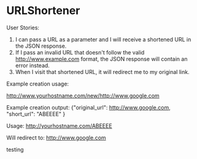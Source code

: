 # URLShortener


User Stories:

1. I can pass a URL as a parameter and I will receive a shortened URL in the JSON response.</li>
2. If I pass an invalid URL that doesn't follow the valid http://www.example.com format, the JSON response will contain an error instead.</li>
3. When I visit that shortened URL, it will redirect me to my original link.</li>


Example creation usage:</h2>

http://www.yourhostname.com/new/http://www.google.com



Example creation output:
{"original_url": http://www.google.com, "short_url": "ABEEEE" } 

Usage:
 http://yourhostname.com/ABEEEE

Will redirect to:
 http://www.google.com

 testing
